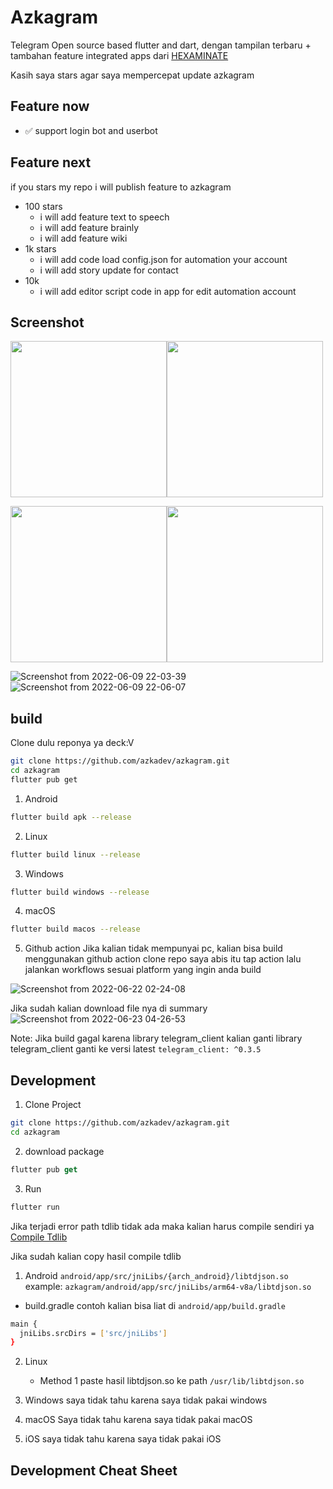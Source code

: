 # Azkagram

Telegram Open source based flutter and dart, dengan tampilan terbaru + tambahan feature integrated apps dari [HEXAMINATE](https://hexaminate.netlify.app/)

Kasih saya stars agar saya mempercepat update azkagram

## Feature now
- ✅️ support login bot and userbot

## Feature next
if you stars  my repo i will publish feature to azkagram
- 100 stars
  - i will add feature text to speech
  - i will add feature brainly
  - i will add feature wiki
- 1k stars
  -  i will add code load config.json for automation your account
  -  i will add story update for contact
- 10k
  - i will add editor script code in app for edit automation account

## Screenshot​
 
<img src="https://user-images.githubusercontent.com/82513502/173433798-9e29f5e3-ee0f-425f-a24b-2134de3d3cf9.png" width="250px"><img src="https://raw.githubusercontent.com/azkadev/azkagram/main/screenshot/me.png" width="250px">

<img src="https://user-images.githubusercontent.com/82513502/173319331-9e96fbe7-3e66-44b2-8577-f6685d86a368.png" width="250px"><img src="https://user-images.githubusercontent.com/82513502/173319541-19a60407-f410-4e95-8ac0-d0da2eaf2457.png" width="250px">

 
![Screenshot from 2022-06-09 22-03-39](https://user-images.githubusercontent.com/82513502/172880974-7bd13318-7934-4bca-acfb-911da5982ba5.png)
![Screenshot from 2022-06-09 22-06-07](https://user-images.githubusercontent.com/82513502/172880794-3eae08b8-3e55-40ed-8300-9427dd291118.png)

## build
Clone dulu reponya ya deck:V
```bash
git clone https://github.com/azkadev/azkagram.git
cd azkagram
flutter pub get
```

1. Android

```bash
flutter build apk --release
```

2. Linux 

```bash
flutter build linux --release
```

3. Windows

```bash
flutter build windows --release
```

4. macOS

```bash
flutter build macos --release
```

5. Github action
Jika kalian tidak mempunyai pc, kalian bisa build menggunakan github action
clone repo saya abis itu tap action lalu jalankan workflows sesuai platform yang ingin anda build

![Screenshot from 2022-06-22 02-24-08](https://user-images.githubusercontent.com/82513502/174882193-0bca3742-dae4-4b09-b06b-f62b6c5b5af5.png)

Jika sudah kalian download file nya di summary
![Screenshot from 2022-06-23 04-26-53](https://user-images.githubusercontent.com/82513502/175141650-9f77cba5-5ebf-4b6f-9bb9-29e30448ea90.png)


Note:
Jika build gagal karena library telegram_client
kalian ganti library telegram_client ganti ke versi latest
`telegram_client: ^0.3.5`


## Development

1. Clone Project

```bash
git clone https://github.com/azkadev/azkagram.git
cd azkagram
```

2. download package

```dart
flutter pub get
```

3. Run

```dart
flutter run
```

Jika terjadi error path tdlib tidak ada maka kalian harus compile sendiri ya [Compile Tdlib](https://github.com/tdlib/td)


Jika sudah kalian copy hasil compile tdlib

1. Android
  `android/app/src/jniLibs/{arch_android}/libtdjson.so`
  example:
  `azkagram/android/app/src/jniLibs/arm64-v8a/libtdjson.so`
  
  + build.gradle
  contoh kalian bisa liat di `android/app/build.gradle`
  ```bash
  main {
    jniLibs.srcDirs = ['src/jniLibs']
  }
  ```

2. Linux
   - Method 1
    paste hasil libtdjson.so ke path `/usr/lib/libtdjson.so`
     
3. Windows
   saya tidak tahu karena saya tidak pakai windows

4. macOS
   Saya tidak tahu karena saya tidak pakai macOS

5. iOS
   saya tidak tahu karena saya tidak pakai iOS


## Development Cheat Sheet